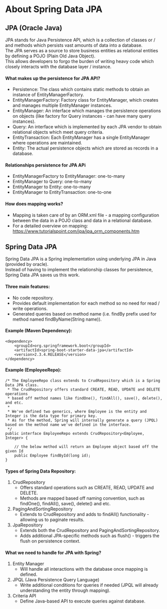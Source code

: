 # About Spring Data JPA

## JPA (Oracle Java)
JPA stands for Java Persistence API, which is a collection of classes or / and methods which persists vast amounts of data into a database.  
The JPA serves as a source to store business entities as relational entities by defining a POJO (Plain Old Java Object).  
This allows developers to forgo the burden of writing heavy code which closely interacts with the database layer / instance.  

#### What makes up the persistence for JPA API?
- Persistence: The class which contains static methods to obtain an instance of EntityManagerFactory. 
- EntityManagerFactory: Factory class for EntityManager, which creates and manages multiple EntityManager instances. 
- EntityManager: An interface which manages the persistence operations on objects (like factory for Query instances - can have many query instances). 
- Query: An interface which is implemented by each JPA vendor to obtain relational objects which meet query criteria. 
- EntityTransaction: Each EntityManager has a single EntityManager where operations are maintained. 
- Entity: The actual persistence objects which are stored as records in a database. 

#### Relationships persistence for JPA APi
- EntityManagerFactory to EntityManager: one-to-many
- EntityManager to Query: one-to-many
- EntityManager to Entity: one-to-many
- EntityManager to EntityTransaction: one-to-one

#### How does mapping works?
- Mapping is taken care of by an ORM.xml file - a mapping configuration between the data in a POJO class and data in a relational database. 
- For a detailed overview on mapping: https://www.tutorialspoint.com/jpa/jpa_orm_components.htm

## Spring Data JPA 
Spring Data JPA is a Spring implementation using underlying JPA in Java (provided by oracle).  
Instead of having to implement the relationship classes for persistence, Spring Data JPA saves us this work.  

#### Three main features:
- No code repository. 
- Provides default implementation for each method so no need for read / write operations. 
- Generated queries based on method name (i.e. findBy prefix used for method named findByName(String name)).

#### Example (Maven Dependency):
```:
<dependency>  
    <groupId>org.springframework.boot</groupId>  
    <artifactId>spring-boot-starter-data-jpa</artifactId>  
    <version>2.3.4.RELEASE</version>  
</dependency>  
```

#### Example (EmployeeRepo):
```java:
/* The EmployeeRepo class extends to CrudRepository which is a Spring Data JPA class. 
 * The CrudRepository offers standard CREATE, READ, UPDATE and DELETE operations 
 * based off method names like findOne(), findAll(), save(), delete(), and etc. 
 * 
 * We've defined two generics, where Employee is the entity and Integer is the data type for primary key. 
 * As for the method, Spring will internally generate a query (JPQL) based on the method name we've defined in the interface. 
 */
public interface EmployeeRepo extends CrudRepository<Employee, Integer> {

    // the below method will return an Employee object based off the given Id
    public Employee findById(long id);
}
```

#### Types of Spring Data Repository:
1. CrudRepository
   - Offers standard operations such as CREATE, READ, UPDATE and DELETE. 
   - Methods are mapped based off naming convention, such as findOne(), findAll(), save(), delete() and etc.
2. PagingAndSortingRepository
   - Extends to CrudRepository and adds to findAll() functionality - allowing us to paginate results.   
3. JpaRepository
   - Extends both the CrudRepository and PagingAndSortingRepository. 
   - Adds additional JPA-specific methods such as flush() - triggers the flush on persistence context.

#### What we need to handle for JPA with Spring?
1. Entity Manager
   - Will handle all interactions with the database once mapping is defined. 
2. JPQL (Java Persistence Query Language)
   - Write additional conditions for queries if needed (JPQL will already understanding the entity through mapping).  
3. Criteria API
   - Define Java-based API to execute queries against database. 
